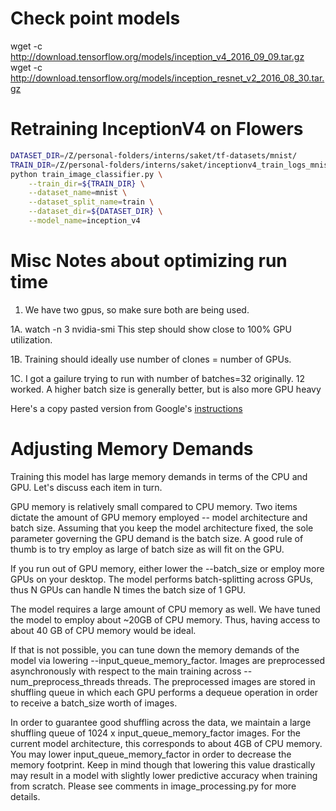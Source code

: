 # Check point models
wget -c http://download.tensorflow.org/models/inception_v4_2016_09_09.tar.gz
wget -c http://download.tensorflow.org/models/inception_resnet_v2_2016_08_30.tar.gz

# Retraining InceptionV4 on Flowers

```bash
DATASET_DIR=/Z/personal-folders/interns/saket/tf-datasets/mnist/
TRAIN_DIR=/Z/personal-folders/interns/saket/inceptionv4_train_logs_mnist
python train_image_classifier.py \
    --train_dir=${TRAIN_DIR} \
    --dataset_name=mnist \
    --dataset_split_name=train \
    --dataset_dir=${DATASET_DIR} \
    --model_name=inception_v4
```


# Misc Notes about optimizing run time

1. We have two gpus, so make sure both are being used.

1A. watch -n 3 nvidia-smi
	This step should show close to 100% GPU utilization.

1B. Training should ideally use number of clones = number of GPUs.
	
1C. I got a gailure trying to run with number of batches=32 originally. 12 worked. 
A higher batch size is generally better, but is also more GPU heavy

Here's a copy pasted version from Google's [instructions](https://github.com/tensorflow/models/tree/master/research/inception#adjusting-memory-demands)
# Adjusting Memory Demands

Training this model has large memory demands in terms of the CPU and GPU. Let's discuss each item in turn.

GPU memory is relatively small compared to CPU memory. 
Two items dictate the amount of GPU memory employed -- model architecture and batch size. Assuming that you keep the model architecture fixed, the sole parameter governing the GPU demand is the batch size. A good rule of thumb is to try employ as large of batch size as will fit on the GPU.

If you run out of GPU memory, either lower the --batch_size or employ more GPUs on your desktop. The model performs batch-splitting across GPUs, thus N GPUs can handle N times the batch size of 1 GPU.

The model requires a large amount of CPU memory as well. We have tuned the model to employ about ~20GB of CPU memory. Thus, having access to about 40 GB of CPU memory would be ideal.

If that is not possible, you can tune down the memory demands of the model via lowering --input_queue_memory_factor. Images are preprocessed asynchronously with respect to the main training across --num_preprocess_threads threads. The preprocessed images are stored in shuffling queue in which each GPU performs a dequeue operation in order to receive a batch_size worth of images.

In order to guarantee good shuffling across the data, we maintain a large shuffling queue of 1024 x input_queue_memory_factor images. For the current model architecture, this corresponds to about 4GB of CPU memory. You may lower input_queue_memory_factor in order to decrease the memory footprint. Keep in mind though that lowering this value drastically may result in a model with slightly lower predictive accuracy when training from scratch. Please see comments in image_processing.py for more details.
	

